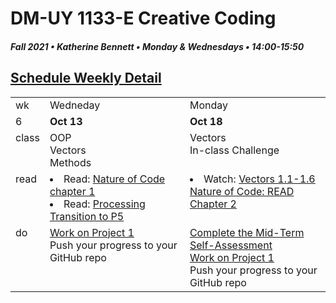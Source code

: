 # DM-UY 1133-E Creative Coding
##### Fall 2021 • Katherine Bennett • Monday & Wednesdays • 14:00-15:50

## [Schedule Weekly Detail](Calendar.md) 

<table>
<tr>
<td>wk</td>
<td>Wedneday</td>
<td>Monday </td>
</tr>
<!-- dates -->
<tr>
  <td valign="top">6</td>
  <td valign="top" width="48%"><strong>Oct 13</strong></td>
  <td valign="top" width="48%"><strong>Oct 18</strong></td>
</tr>
<!-- class -->
<tr>
	<td valign="top">class</td>
	<!-- day Tues -->
	<td valign="top" width="48%">
	OOP<br>
	Vectors<br>
	Methods<br>	
	</td>
	<!-- day Thurs -->
	<td valign="top" width="48%">
	Vectors<br>
	In-class Challenge <br>
	</td>
<!-- homework -->
<tr>
  <td valign="top">read</td>
  	<!-- day Tues -->
  	<td valign="top"> 
	<li>Read: <a href = "https://natureofcode.com/book/chapter-1-vectors/"> Nature of Code chapter 1 </a> </li>
	<li> Read: <a href = "https://github.com/processing/p5.js/wiki/Processing-transition">Processing Transition to P5 </a></li>
	</td>
  	<!-- day Thurs -->
  	<td valign="top"> 
  		<li> Watch: <a href = "https://vimeo.com/channels/natureofcode/page:1">Vectors 1.1-1.6</a></li>
    <a href ="http://natureofcode.com/">Nature of Code: READ Chapter 2</a>
  	</td>
 </tr>
 <!-- do -->
<tr>
  <td valign = "top">do</td>
	<!-- day Tues -->
 	<td valign = "top"> 
 		<a href = "Project_1.md"> Work on Project 1 </a> <br>
 		Push your progress to your GitHub repo
 	</td>
  	<!-- day Thurs -->
  	<td valign = "top">
	<a href = "Self_Assessment.md"> Complete the Mid-Term Self-Assessment </a><br>
	<a href = "Project_1.md"> Work on Project 1 </a> <br>
 		Push your progress to your GitHub repo
 	</td>
  	</td> 	
</tr>
</table>
